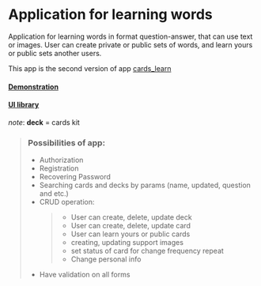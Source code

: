 # Application for learning words

<p>Application for learning words in format question-answer, that
can use text or images. User can create private or public sets of words,
and learn yours or public sets another users.
</p>
<p>This app is the second version of app <a href="https://github.com/ArtemHard/cards_learn/tree/main/app">cards_learn<a/></p>

#### [Demonstration](https://cards-ecru-three.vercel.app/)
#### [UI library](https://cards-git-storybook-deploy-kabaktema1-gmailcom.vercel.app/)

*note*: **deck** = cards kit

> ### Possibilities of app:
>
> - Authorization
> - Registration
> - Recovering Password
> - Searching cards and decks by params (name, updated, question and etc.)
> - CRUD operation:
>   > - User can create, delete, update deck
>   > - User can create, delete, update card
>   > - User can learn yours or public cards
>   > - creating, updating support images
>   > - set status of card for change frequency repeat
>   > - Change personal info
> - Have validation on all forms
